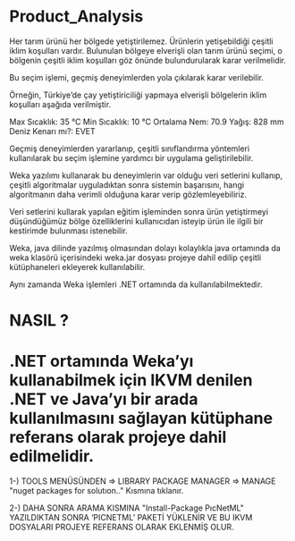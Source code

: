# Product_Analysis

Her tarım ürünü her bölgede yetiştirilemez. Ürünlerin yetişebildiği çeşitli iklim koşulları vardır.
Bulunulan bölgeye elverişli olan tarım ürünü seçimi, o bölgenin çeşitli iklim koşulları göz önünde bulundurularak karar verilmelidir.

Bu seçim işlemi, geçmiş deneyimlerden yola çıkılarak karar verilebilir.

Örneğin, Türkiye’de çay yetiştiriciliği yapmaya elverişli bölgelerin iklim koşulları aşağıda verilmiştir.

Max Sıcaklık: 35 °C
Min Sıcaklık: 10 °C
Ortalama Nem: 70.9
Yağış: 828 mm
Deniz Kenarı mı?: EVET

Geçmiş deneyimlerden yararlanıp, çeşitli sınıflandırma yöntemleri kullanılarak bu seçim işlemine yardımcı bir uygulama geliştirilebilir.

Weka yazılımı kullanarak bu deneyimlerin var olduğu veri setlerini kullanıp, çeşitli algoritmalar uyguladıktan sonra sistemin başarısını, hangi algoritmanın daha verimli olduğuna karar verip gözlemleyebiliriz.

Veri setlerini kullarak yapılan eğitim işleminden sonra ürün yetiştirmeyi düşündüğümüz bölge özelliklerini kullanıcıdan isteyip ürün ile ilgili bir kestirimde bulunması istenebilir.

Weka, java dilinde yazılmış olmasından dolayı kolaylıkla java ortamında da weka klasörü içerisindeki weka.jar dosyası projeye dahil edilip çeşitli kütüphaneleri ekleyerek kullanılabilir.

Aynı zamanda Weka işlemleri .NET ortamında da kullanılabilmektedir.

# NASIL ?
# .NET ortamında Weka’yı kullanabilmek için IKVM denilen .NET ve Java’yı bir arada kullanılmasını sağlayan kütüphane referans olarak projeye dahil edilmelidir.

1-) TOOLS MENÜSÜNDEN => LIBRARY PACKAGE MANAGER => MANAGE "nuget packages for solutıon.." Kısmına tıklanır.

2-) DAHA SONRA ARAMA KISMINA "Install-Package PıcNetML" YAZILDIKTAN SONRA ‘PICNETML’ PAKETİ YÜKLENİR VE BU IKVM DOSYALARI PROJEYE REFERANS OLARAK EKLENMİŞ OLUR.
